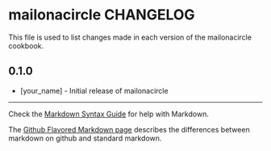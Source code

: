 mailonacircle CHANGELOG
=======================

This file is used to list changes made in each version of the mailonacircle cookbook.

0.1.0
-----
- [your_name] - Initial release of mailonacircle

- - -
Check the [Markdown Syntax Guide](http://daringfireball.net/projects/markdown/syntax) for help with Markdown.

The [Github Flavored Markdown page](http://github.github.com/github-flavored-markdown/) describes the differences between markdown on github and standard markdown.
